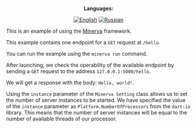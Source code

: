 <div align="center">

**Languages:**
  
[![English](https://img.shields.io/badge/Language-English-blue?style=?style=flat-square)](README.md)
[![Russian](https://img.shields.io/badge/Language-Russian-blue?style=?style=flat-square)](README.ru.md)

</div>

This is an example of using the [Minerva](https://github.com/GlebBatykov/minerva) framework. 

This example contains one endpoint for a `GET` request at `/hello`.

You can run the example using the `minerva run` command.

After launching, we check the operability of the available endpoint by sending a `GET` request to the address `127.0.0.1:5000/hello`. 

We will get a response with the body: `Hello, world!`.

Using the `instance` parameter of the `Minerva Setting` class allows us to set the number of server instances to be started. We have specified the value of the `instance` parameter as `Platform.NumberOfProcessors` from the `dart:io` library. This means that the number of server instances will be equal to the number of available threads of our processor.
